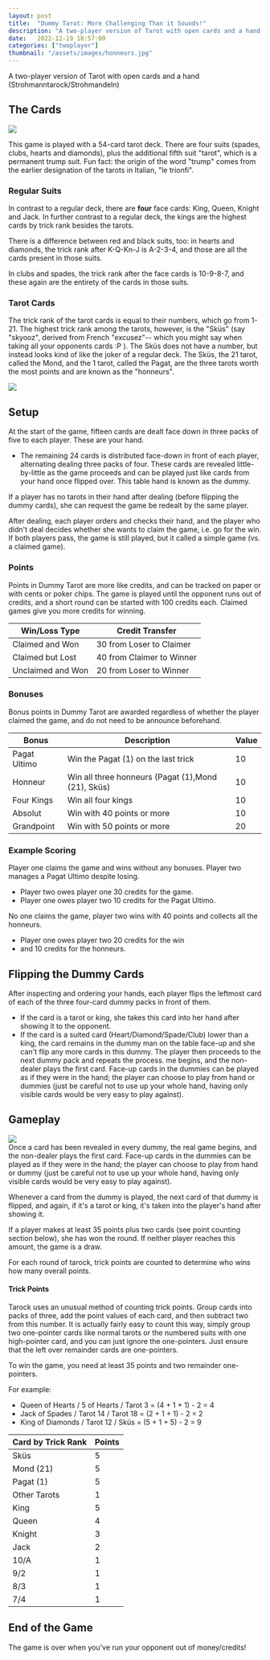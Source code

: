 ```yaml
---
layout: post
title:  "Dummy Tarot: More Challenging Than it Sounds!"
description: "A two-player version of Tarot with open cards and a hand (Strohmanntarock)."
date:   2022-12-19 18:57:00
categories: ["twoplayer"]
thumbnail: "/assets/images/honneurs.jpg"
---
```

A two-player version of Tarot with open cards and a hand (Strohmanntarock/Strohmandeln)

## The Cards
![](/assets/images/tarock.jpg)  

This game is played with a 54-card tarot deck. There are four suits (spades, clubs, hearts and diamonds), plus the additional fifth suit "tarot", which is a permanent trump suit. Fun fact: the origin of the word "trump" comes from the earlier designation of the tarots in Italian, "le trionfi".

### Regular Suits
In contrast to a regular deck, there are __four__ face cards: King, Queen, Knight and Jack.
In further contrast to a regular deck, the kings are the highest cards by trick rank besides the tarots.

There is a difference between red and black suits, too: in hearts and diamonds, the trick rank after K-Q-Kn-J is A-2-3-4, and those are all the cards present in those suits.

In clubs and spades, the trick rank after the face cards is 10-9-8-7, and these again are the entirety of the cards in those suits.

### Tarot Cards
The trick rank of the tarot cards is equal to their numbers, which go from 1-21. The highest trick rank among the tarots, however, is the "Sküs" (say "skyooz", derived from French "excusez"-- which you might say when taking all your opponents cards :P ). The Sküs does not have a number, but instead looks kind of like the joker of a regular deck. The Sküs, the 21 tarot, called the Mond, and the 1 tarot, called the Pagat, are the three tarots worth the most points and are known as the "honneurs".

![](/assets/images/honneurs.jpg)

## Setup
At the start of the game, fifteen cards are dealt face down in three packs of five to each player. These are your hand.
- The remaining 24 cards is distributed face-down in front of each player, alternating dealing three packs of four. These cards are revealed little-by-little as the game proceeds and can be played just like cards from your hand once flipped over. This table hand is known as the dummy.

If a player has no tarots in their hand after dealing (before flipping the dummy cards), she can request the game be redealt by the same player.

After dealing, each player orders and checks their hand, and the player who didn't deal decides whether she wants to claim the game, i.e. go for the win. If both players pass, the game is still played, but it called a simple game (vs. a claimed game).

### Points  
Points in Dummy Tarot are more like credits, and can be tracked on paper or with cents or poker chips. The game is played until the opponent runs out of credits, and a short round can be started with 100 credits each. Claimed games give you more credits for winning.

| Win/Loss Type     | Credit Transfer            |
| ----------------- | ------------------------- |
| Claimed and Won   | 30 from Loser to Claimer  |
| Claimed but Lost  | 40 from Claimer to Winner |
| Unclaimed and Won | 20 from Loser to Winner   |

### Bonuses
Bonus points in Dummy Tarot are awarded regardless of whether the player claimed the game, and do not need to be announce beforehand.

| Bonus        | Description                                        | Value |
| ------------ | -------------------------------------------------- | ----- |
| Pagat Ultimo | Win the Pagat (1) on the last trick                | 10    |
| Honneur      | Win all three honneurs (Pagat (1),Mond (21), Sküs) | 10    |
| Four Kings   | Win all four kings                                 | 10    |
| Absolut      | Win with 40 points or more                         | 10    |
| Grandpoint   | Win with 50 points or more                         | 20    |

### Example Scoring
Player one claims the game and wins without any bonuses. Player two manages a Pagat Ultimo despite losing.
  - Player two owes player one 30 credits for the game.
  - Player one owes player two 10 credits for the Pagat Ultimo.

No one claims the game, player two wins with 40 points and collects all the honneurs.
  - Player one owes player two 20 credits for the win 
  - and 10 credits for the honneurs.

## Flipping the Dummy Cards
After inspecting and ordering your hands, each player flips the leftmost card of each of the three four-card dummy packs in front of them. 
- If the card is a tarot or king, she takes this card into her hand after showing it to the opponent.
- If the card is a suited card (Heart/Diamond/Spade/Club) lower than a king, the card remains in the dummy man on the table face-up and she can't flip any more cards in this dummy. The player then proceeds to the next dummy pack and repeats the process.
me begins, and the non-dealer plays the first card. Face-up cards in the dummies can be played as if they were in the hand; the player can choose to play from hand or dummies (just be careful not to use up your whole hand, having only visible cards would be very easy to play against).

## Gameplay
![](/assets/images/dummytarot.jpg)  
Once a card has been revealed in every dummy, the real game begins, and the non-dealer plays the first card. Face-up cards in the dummies can be played as if they were in the hand; the player can choose to play from hand or dummy (just be careful not to use up your whole hand, having only visible cards would be very easy to play against).

Whenever a card from the dummy is played, the next card of that dummy is flipped, and again, if it's a tarot or king, it's taken into the player's hand after showing it.

If a player makes at least 35 points plus two cards (see point counting section below), she has won the round. If neither player reaches this amount, the game is a draw.

For each round of tarock, trick points are counted to determine who wins how many overall points.

#### __Trick Points__
Tarock uses an unusual method of counting trick points. Group cards into packs of three, add the point values of each card, and then subtract two from this number. It is actually fairly easy to count this way, simply group two one-pointer cards like normal tarots or the numbered suits with one high-pointer card, and you can just ignore the one-pointers. Just ensure that the left over remainder cards are one-pointers.

To win the game, you need at least 35 points and two remainder one-pointers.

For example:

- Queen of Hearts / 5 of Hearts / Tarot 3 = (4 + 1 + 1) - 2 = 4
- Jack of Spades / Tarot 14 / Tarot 18 = (2 + 1 + 1) - 2 = 2
- King of Diamonds / Tarot 12 / Sküs = (5 + 1 + 5) - 2 = 9

| Card by Trick Rank  | Points |
| ------------------- | ------ |
| Sküs               | 5      |
| Mond (21)          | 5      |
| Pagat (1)           | 5      |
| Other Tarots        | 1      |
| King                | 5      |
| Queen               | 4      |
| Knight              | 3      |
| Jack                | 2      |
| 10/A                | 1      |
| 9/2                 | 1      |
| 8/3                 | 1      |
| 7/4                 | 1      |

## End of the Game
The game is over when you've run your opponent out of money/credits!
